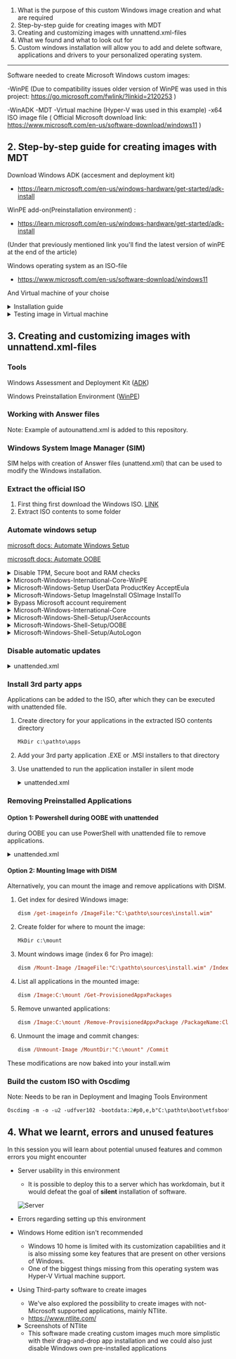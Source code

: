 1. What is the purpose of this custom Windows image creation and what are required
2. Step-by-step guide for creating images with MDT
3. Creating and customizing images with unnattend.xml-files
4. What we found and what to look out for
5. Custom windows installation will allow you to add and delete software, applications and drivers to your personalized operating system.

---

Software needed to create Microsoft Windows custom images:

-WinPE (Due to compatibility issues older version of WinPE was used in this project: https://go.microsoft.com/fwlink/?linkid=2120253 )

-WinADK
-MDT
-Virtual machine (Hyper-V was used in this example)
-x64 ISO image file ( Official Microsoft download link: https://www.microsoft.com/en-us/software-download/windows11 )

## 2. Step-by-step guide for creating images with MDT

Download Windows ADK (accesment and deployment kit)

- https://learn.microsoft.com/en-us/windows-hardware/get-started/adk-install

WinPE add-on(Preinstallation environment) :

- https://learn.microsoft.com/en-us/windows-hardware/get-started/adk-install

(Under that previously mentioned link you'll find the latest version of winPE at the end of the article)

Windows operating system as an ISO-file

- https://www.microsoft.com/en-us/software-download/windows11

And Virtual machine of your choise

<details>
<summary>  Installation guide  </summary>

Open Deployment Workbench

![MDT-WorkBench](https://github.com/Company-Project-3/project/assets/70267456/efb00053-3b97-4859-9752-95b075fe2a2c)

Create Deployment Share

![CreateDeploymentShare](https://github.com/Company-Project-3/project/assets/70267456/af1743ed-e8ac-4948-8b85-159355054a73)

For completely automated process we recommend you uncheck every box here

![DeploymentOptions](https://github.com/Company-Project-3/project/assets/70267456/9404db91-ea5e-4b24-899d-7ea710b10cea)

After creating the Deployment Share we need to mount the Windows Operating system ISO-file

![MountImage](https://github.com/Company-Project-3/project/assets/70267456/7e01ee72-985b-4296-af2a-31aa2b2a17c5)

Mounted Image should appear as a DVD-drive

![ImageAsADrive](https://github.com/Company-Project-3/project/assets/70267456/1ce39b43-a232-4987-9ed3-f9c446e5d9ae)

Let's go back to WorkBench and add this operating system to be customized

![ImportOS](https://github.com/Company-Project-3/project/assets/70267456/8cb9ebb0-5761-481a-9fff-840e0f9635e5)

Choose "Full set of source files"

![FullSetOfSF](https://github.com/Company-Project-3/project/assets/70267456/7d7c67fc-57c8-4839-9bb9-b9fb7b1e8533)

This Mounted operating system should appear under "This PC" as a DVD-drive

![ThisPC](https://github.com/Company-Project-3/project/assets/70267456/212e02a8-b31c-4cb8-b541-6632e0c4c585)

You can name this operating system whatever you want under the "Destination Directory Name", but automatically it will choose one of the available Windows operating systems randomly and name it after one of those.

On the "Summary"-view you should click "Finish" and let the "Import operating system wizard" finish the rest.

After adding your operating system your "Operating systems"-folder should have updated

![UpdatedOSFolder](https://github.com/Company-Project-3/project/assets/70267456/11f7fd74-1212-4a27-b53d-47a3d98781c8)

Next we will add a "Task sequence"

![AddTaskSequence](https://github.com/Company-Project-3/project/assets/70267456/95ab8a34-d7b5-4d52-a61f-2f62b64d30f1)

Again you can name the file whatever you want, but the Task sequence ID should be something you can remember easily

![NameTaskSequence](https://github.com/Company-Project-3/project/assets/70267456/1db519f4-e6e3-4608-80c2-815eae985214)

We will be using "Standard Client Task Sequence" as template

![TaskSequenceTemplate](https://github.com/Company-Project-3/project/assets/70267456/03faffd5-ef13-4e5b-ba8b-28b7078c76d1)

Choose whatever Windows 11-operating system you want, except "Home"

![ChooseOS](https://github.com/Company-Project-3/project/assets/70267456/6a59a830-2546-4ce7-b1ce-7591001597d9)

We do not want to add a product key.

![NoProductKey](https://github.com/Company-Project-3/project/assets/70267456/b3320d72-ced4-4dc0-8fb3-6cd974998df6)

You can choose your own credentials here for the "User" and the "Organization"

![OSSettings](https://github.com/Company-Project-3/project/assets/70267456/26656fb3-d072-4809-9737-009340ab14ec)

Do not specify Admin Password

![AdminPassword](https://github.com/Company-Project-3/project/assets/70267456/2872709b-bbe9-474b-8242-aebfe8323681)

After "Summary" click "Next" and let Task Sequence Wizard finish the job. After this You should have a new task sequence in this list

![TaskSequenceList](https://github.com/Company-Project-3/project/assets/70267456/dfe7f2f9-600e-4c72-b090-d8787dda6c4a)

We shall come back to this after adding applications to this custom image. In this example we are going to use Google Chrome installation bundle

https://support.google.com/chrome/a/answer/7650032?hl=en

After downloading the bundle, extract it from its compressed file and look for "installers"-folder. It should look like this and in this example we are going to use the "GoogleStandaloneEnterprise64.msi"-installer

![ChromeInstaller](https://github.com/Company-Project-3/project/assets/70267456/051ed9b1-e627-41a9-bfd9-7f614e15443a)

Create a new folder for it and move this installer there

![image](https://github.com/Company-Project-3/project/assets/70267456/1c6acdfa-2807-43ca-977f-5d854dee8326)

Go back to your WorkBench and add a new application

![image](https://github.com/Company-Project-3/project/assets/70267456/53a2c1a9-542f-403c-998e-359e8ba1b78d)

Choose "Application with source files"

![AppInstall1](https://github.com/Company-Project-3/project/assets/70267456/da5accf0-dde9-479d-a286-66c0ffb6f5c4)

Name the Application

![AppInstall2](https://github.com/Company-Project-3/project/assets/70267456/40980e39-55fa-440b-ad9e-9dd716c9043c)

Browse to the installer folder we previously created and give it here is a directory path

![AppInstallFolder](https://github.com/Company-Project-3/project/assets/70267456/b943b5b7-8006-4078-9b10-16d70546fdda)

Check that the application name is correct in "destination"-page.
On the "Command details"-page write the following command to install this software silently:

`msiexec /l GoogleChromeStandaloneEnterprise64.msi /qn`

![image](https://github.com/Company-Project-3/project/assets/70267456/aa171e4a-bd7c-43f7-b6a4-edd182cc1554)

Check that everything seems correct on "Summary"-page and click "Next". Let application wizard finish the job and now you should have an application in the "applications"-folder of WorkBench

![image](https://github.com/Company-Project-3/project/assets/70267456/93767ce9-2871-4147-a08b-e4d8732b966c)

In this "applications"-folder you can also check your applications properties, by right-clicking the application and adjust things like command line as well as on which platforms this app should run on.

![image](https://github.com/Company-Project-3/project/assets/70267456/361d7905-dfb4-4571-9521-168d524be7db)

Let's go back to "Task Sequences"-folder and check your task sequences properties

![TSProperties](https://github.com/Company-Project-3/project/assets/70267456/554dec0c-aefc-4098-ad7d-800e0e39fcd2)

## Task Sequences

Task sequence is a set of actions excuted in a linear order.

#### Create a new Task Sequence.

1. ![alt text](<Screenshot 2024-04-24 142617.png>)

- Input task ID sequence ID
- Input task seqence name
- input sequence comments(if any)
- Select the next icon

2. ![alt text](<Screenshot 2024-04-24 144308.png>)

- Select the Standard Client Task Sequence template.
- select the next icon

3. ![alt text](<Screenshot 2024-04-24 145319.png>)

- Select the needed opearting system.
- select the next icon

4. ![alt text](<Screenshot 2024-04-24 145619.png>)

- Specify a product key if applicable, for this task we opted for the **do not specify product key at this time** option.

5. ![alt text](<Screenshot 2024-04-24 151139.png>)

- Specify OS settings.
  - Add the Full name
  - Add your Organization
  - Add default browser page.
- Select the next icon

6. ![alt text](<Screenshot 2024-04-24 151537.png>)

- Specify the local admin password for the task sequence if applicable.
- Select the next icon

7. ![alt text](<Screenshot 2024-04-24 151608.png>)

- Confirm your selections in the summary
- Select the next icon
- Select the finish icon

8. ![alt text](<Screenshot 2024-04-24 151759.png>)

- Select the created task sequence and navigate to the properties page.
- Leave the general tab on the default settings page

**NOTE:** IF you have many task sequences you can disable the one that is not needed by toggling **the Enable this task sequence option**.

- Select the task sequence tab

9. ![alt text](<Screenshot 2024-04-24 151819.png>)

- On the task sequence page, you can toogle between each steps to activate or de-activate certain tasks.
- Expand the state restore option and select the windows update (pre-application installation), navigate to the options menu and tick the **Disable this step** option and apply changes
- Select the windows update (post-application installation), navigate to the options menu and tick the **Disable this step** option and apply changes.
- Select the OK icon.

</details>

<details>
<summary> Testing image in Virtual machine </summary>

This guide will tell you about setting up the image in virtual environment. We used Hyper-V manager as the Virtual machine, since it has kernel level access to host device and it was provided by Microsoft.

The ISO-image used in this example was previously built and renamed, but you'll learn where you can find the ISO-image you just created.

After Updating your deployment share, you should have this x64-iso image here in "Boot"-folder of your deployment share.

![Alt text](image.png)

Open your Virtual Machine manager, and start the installation process, by creating a new virtual machine. Screenshot taken in Hyper-V manager.

![Alt text](image-1.png)

Give your Virtual Machine a name, and choose a place to store it in your device

![Alt text](image-2.png)

Choose which generation of Virtual machine you want

![Alt text](image-3.png)

It is recommended to give atleast 2 megabytes of RAM to this device. In this tutorial I decided to give 4 MB of RAM

![Alt text](image-4.png)

Here you can choose whether your device should have internet connection or not. This can be changed later.

![Alt text](image-5.png)

Here you can choose how much memory your virtual device will have. For our case, 127 GB is enough

![Alt text](image-6.png)

This is the most important part, where we choose our operating system. This can be done later, but I'll add it here next.

![Alt text](image-7.png)

After checking your summary click "Finish" and let virtual machine manager set up the environment.

![StartButton](https://github.com/Company-Project-3/project/assets/70267456/13562c8a-6e5d-48f8-90e1-ddb97a897e57)

Now, by connecting to your device you will see a "start"-button. By clicking that button you will start the set up for your own custom Windows 11 image, and in this virtual environment you can test, and check out the features that you have added.

</details>

## 3. Creating and customizing images with unnattend.xml-files

### Tools

Windows Assessment and Deployment Kit ([ADK](https://learn.microsoft.com/en-us/windows-hardware/get-started/))

Windows Preinstallation Environment ([WinPE](https://learn.microsoft.com/en-us/windows-hardware/manufacture/desktop/winpe-intro?view=windows-11))

### Working with Answer files

Note: Example of autounattend.xml is added to this repository.

### Windows System Image Manager (SIM)

SIM helps with creation of Answer files (unattend.xml) that can be used to modify the Windows installation.

### Extract the official ISO

1. First thing first download the Windows ISO. [LINK](https://www.microsoft.com/software-download/windows11)
2. Extract ISO contents to some folder

### Automate windows setup

[microsoft docs: Automate Windows Setup](https://learn.microsoft.com/en-us/windows-hardware/manufacture/desktop/automate-windows-setup?view=windows-11)

[microsoft docs: Automate OOBE](https://learn.microsoft.com/en-us/windows-hardware/customize/desktop/automate-oobe)

<details>
<summary>Disable TPM, Secure boot and RAM checks</summary>

```xml
<settings pass="windowsPE">
    <component name="Microsoft-Windows-Setup" ... >
        <RunSynchronous>
            <RunSynchronousCommand wcm:action="add">
                <Order>1</Order>
                <Path>reg add HKLM\SYSTEM\Setup\LabConfig /v BypassTPMCheck /t REG_DWORD /d 1 /f</Path>
            </RunSynchronousCommand>
            <RunSynchronousCommand wcm:action="add">
                <Order>2</Order>
                <Path>reg add HKLM\SYSTEM\Setup\LabConfig /v BypassSecureBootCheck /t REG_DWORD /d 1 /f</Path>
            </RunSynchronousCommand>
            <RunSynchronousCommand wcm:action="add">
                <Order>3</Order>
                <Path>reg add HKLM\SYSTEM\Setup\LabConfig /v BypassRAMCheck /t REG_DWORD /d 1 /f</Path>
            </RunSynchronousCommand>
        </RunSynchronous>
    </component>
</settings>
```

</details>

<details>
<summary>Microsoft-Windows-International-Core-WinPE</summary>

```xml
<settings pass="windowsPE">
    <component name="Microsoft-Windows-International-Core-WinPE" ... >
        <UILanguage>en-US</UILanguage>
        <SystemLocale>en-US</SystemLocale>
        <UserLocale>fi-FI</UserLocale>
        <InputLocale>fi-FI</InputLocale>
        <UILanguageFallback>en-US</UILanguageFallback>
    </component>
</settings>
```

</details>

<details>
<summary>Microsoft-Windows-Setup UserData ProductKey AcceptEula</summary>

```xml
<settings pass="windowsPE">
    <component name="Microsoft-Windows-Setup" ... >
        <UserData>
            <ProductKey>
                <!-- generic product key to automate choosing Windows PRO license  -->
                <Key>VK7JG-NPHTM-C97JM-9MPGT-3V66T</Key>
                <WillShowUI>OnError</WillShowUI>
            </ProductKey>
            <AcceptEula>true</AcceptEula>
        </UserData>
    </component>
</settings>
```

</details>

<details>
<summary>Microsoft-Windows-Setup ImageInstall OSImage InstallTo</summary>

```xml
<settings pass="windowsPE">
    <component name="Microsoft-Windows-Setup" ... >
        <ImageInstall>
            <OSImage>
                <InstallFrom>
                    <MetaData wcm:action="add">
                        <Key>/IMAGE/INDEX</Key>
                        <Value>6</Value>
                    </MetaData>
                </InstallFrom>
                <InstallTo>
                    <DiskID>0</DiskID>
                    <PartitionID>3</PartitionID>
                </InstallTo>
                <WillShowUI>OnError</WillShowUI>
            </OSImage>
        </ImageInstall>
        <DiskConfiguration>
            <Disk wcm:action="add">
                <DiskID>0</DiskID>
                <WillWipeDisk>true</WillWipeDisk>
                <CreatePartitions>
                    <CreatePartition wcm:action="add">
                        <Order>1</Order>
                        <Type>EFI</Type>
                        <Size>100</Size>
                    </CreatePartition>
                    <CreatePartition wcm:action="add">
                        <Order>2</Order>
                        <Type>MSR</Type>
                        <Size>128</Size>
                    </CreatePartition>
                    <CreatePartition wcm:action="add">
                        <Order>3</Order>
                        <Type>Primary</Type>
                        <Extend>true</Extend>
                    </CreatePartition>
                </CreatePartitions>
                <ModifyPartitions>
                    <ModifyPartition wcm:action="add">
                        <PartitionID>1</PartitionID>
                        <Order>1</Order>
                        <Label>System</Label>
                        <Format>FAT32</Format>
                    </ModifyPartition>
                    <ModifyPartition wcm:action="add">
                        <Order>2</Order>
                        <PartitionID>2</PartitionID>
                    </ModifyPartition>
                    <ModifyPartition wcm:action="add">
                        <Order>3</Order>
                        <PartitionID>3</PartitionID>
                        <Label>OS</Label>
                        <Letter>C</Letter>
                        <Format>NTFS</Format>
                    </ModifyPartition>
                </ModifyPartitions>
            </Disk>
        </DiskConfiguration>
    </component>
</settings>
```

</details>

<details>
<summary>Bypass Microsoft account requirement</summary>

```xml
<settings pass="specialize">
    <component name="Microsoft-Windows-Deployment" ... >
        <RunSynchronous>
            <RunSynchronousCommand wcm:action="add">
                <Order>1</Order>
                <Path>reg add HKLM\SOFTWARE\Microsoft\Windows\CurrentVersion\OOBE /v BypassNRO /t REG_DWORD /d 1 /f</Path>
            </RunSynchronousCommand>
        </RunSynchronous>
    </component>
</settings>
```

</details>

<details>
<summary>Microsoft-Windows-International-Core</summary>

```xml
<component name="Microsoft-Windows-International-Core-WinPE" ... >
    <UILanguage>fi-FI</UILanguage>
    <SystemLocale>fi-FI</SystemLocale>
    <UserLocale>fi-FI</UserLocale>
    <InputLocale>fi-FI</InputLocale>
    <UILanguageFallback>en-US</UILanguageFallback>
</component>
```

</details>

<details>
<summary>Microsoft-Windows-Shell-Setup/UserAccounts</summary>

```xml
<settings pass="oobeSystem">
    <component name="Microsoft-Windows-Shell-Setup" ...>
        <UserAccounts>
            <LocalAccounts>
                <LocalAccount wcm:action="add">
                    <Password>
                        <Value></Value>
                        <PlainText>true</PlainText>
                    </Password>
                    <Description>add local account</Description>
                    <DisplayName>user</DisplayName>
                    <Name>user</Name>
                    <Group>Administrators</Group>
                </LocalAccount>
            </LocalAccounts>
        </UserAccounts>
    </component>
</settings>
```

</details>

<details>
<summary>Microsoft-Windows-Shell-Setup/OOBE</summary>

```xml
<settings pass="oobeSystem">
    <component name="Microsoft-Windows-Shell-Setup" ... >
        <OOBE>
            <HideEULAPage>true</HideEULAPage>
            <HideOEMRegistrationScreen>true</HideOEMRegistrationScreen>
            <HideOnlineAccountScreens>true</HideOnlineAccountScreens>
            <HideWirelessSetupInOOBE>true</HideWirelessSetupInOOBE>
            <HideLocalAccountScreen>true</HideLocalAccountScreen>
            <ProtectYourPC>3</ProtectYourPC>
        </OOBE>
    </component>
</settings>
```

</details>

<details>
<summary>Microsoft-Windows-Shell-Setup/AutoLogon</summary>

```xml
<settings pass="oobeSystem">
    <component name="Microsoft-Windows-Shell-Setup" ... >
        <AutoLogon>
            <Username>user</Username>
            <Enabled>true</Enabled>
        </AutoLogon>
    </component>
</settings>
```

</details>

### Disable automatic updates

<details>
<summary>unattended.xml</summary>

```xml
<settings pass="oobeSystem">
    <component name="Microsoft-Windows-Shell-Setup" ... >
        <FirstLogonCommands>
            <SynchronousCommand wcm:action="add">
                <Description>disable automated updates</Description>
                <Order>2</Order>
                <RequiresUserInput>false</RequiresUserInput>
                <CommandLine>reg add HKLM\SOFTWARE\Policies\Microsoft\Windows\WindowsUpdate\AU /v NoAutoUpdate /t REG_DWORD /d 1 /f</CommandLine>
            </SynchronousCommand>
        </FirstLogonCommands>
    </component>
</settings>
```

</details>

### Install 3rd party apps

Applications can be added to the ISO, after which they can be executed with unattended file.

1. Create directory for your applications in the extracted ISO contents directory
   ```ps
   MkDir c:\pathto\apps
   ```
2. Add your 3rd party application .EXE or .MSI installers to that directory
3. Use unattended to run the application installer in silent mode

   <details>
   <summary>unattended.xml</summary>

   ```xml
   <settings pass="oobeSystem">
       <component name="Microsoft-Windows-Shell-Setup" ... >
           <FirstLogonCommands>
               <SynchronousCommand wcm:action="add">
                   <Description>install Firefox</Description>
                   <Order>1</Order>
                   <RequiresUserInput>false</RequiresUserInput>
                   <CommandLine>D:\apps\FirefoxSetup124.0.2.exe /S</CommandLine>
               </SynchronousCommand>
           </FirstLogonCommands>
       </component>
   </settings>
   ```

   </details>

### Removing Preinstalled Applications

#### Option 1: Powershell during OOBE with unattended

during OOBE you can use PowerShell with unattended file to remove applications.

<details>
<summary>unattended.xml</summary>

```xml
<settings pass="oobeSystem">
    <component name="Microsoft-Windows-Shell-Setup" ... >
            <SynchronousCommand wcm:action="add">
                <Description>remove clipchamp</Description>
                <Order>3</Order>
                <RequiresUserInput>false</RequiresUserInput>
                <CommandLine>powershell.exe Remove-AppxPackage Clipchamp.Clipchamp_2.2.8.0_neutral__yxz26nhyzhsrt</CommandLine>
            </SynchronousCommand>
        </FirstLogonCommands>
    </component>
</settings>
```

</details>

#### Option 2: Mounting Image with DISM

Alternatively, you can mount the image and remove applications with DISM.

1. Get index for desired Windows image:
   ```ps
   dism /get-imageinfo /ImageFile:"C:\pathto\sources\install.wim"
   ```
2. Create folder for where to mount the image:
   ```ps
   MkDir c:\mount
   ```
3. Mount windows image (index 6 for Pro image):
   ```ps
   dism /Mount-Image /ImageFile:"C:\pathto\sources\install.wim" /Index:6 /MountDir:"C:\mount"
   ```
4. List all applications in the mounted image:
   ```ps
   dism /Image:C:\mount /Get-ProvisionedAppxPackages
   ```
5. Remove unwanted applications:
   ```ps
   dism /Image:C:\mount /Remove-ProvisionedAppxPackage /PackageName:Clipchamp.Clipchamp_2.2.8.0_neutral_~_yxz26nhyzhsrt
   ```
6. Unmount the image and commit changes:
   ```ps
   dism /Unmount-Image /MountDir:"C:\mount" /Commit
   ```

These modifications are now baked into your install.wim

### Build the custom ISO with Oscdimg

Note: Needs to be ran in Deployment and Imaging Tools Environment

```ps
Oscdimg -m -o -u2 -udfver102 -bootdata:2#p0,e,b"C:\pathto\boot\etfsboot.com"#pEF,e,b"C:\pathto\efi\microsoft\boot\efisys.bin" "C:\pathto\" "C:\CustomWin11.iso"
```

## 4. What we learnt, errors and unused features

In this session you will learn about potential unused features and common errors you might encounter

- Server usability in this environment

  - It is possible to deploy this to a server which has workdomain, but it would defeat the goal of **silent** installation of software.

  ![Server](https://github.com/Company-Project-3/project/assets/70267456/3ee71c43-47c9-4a54-9f06-2375a5ea74da)

- Errors regarding setting up this environment
- Windows Home edition isn't recommended
  - Windows 10 home is limited with its customization capabilities and it is also missing some key features that are present on other versions of Windows.
  - One of the biggest things missing from this operating system was Hyper-V Virtual machine support.
- Using Third-party software to create images

  - We've also explored the possibility to create images with not-Microsoft supported applications, mainly NTlite.
  - https://www.ntlite.com/

  <details>
    <summary>Screenshots of NTlite</summary>
  
    ![Adding3rdPartyAppsSilently](https://github.com/Company-Project-3/project/assets/70267456/92dd419b-ff09-4b6d-9ec5-839cbace14c8)

    ![CreatingCustomISO](https://github.com/Company-Project-3/project/assets/70267456/5d4e254c-5955-419e-b6ab-5bd0c61a17ee)

    ![DisablingAutoupdateandGamingFeatures](https://github.com/Company-Project-3/project/assets/70267456/4cbfb33b-115a-4bc3-9ac8-edb0635233bb)

    ![ImageCreated](https://github.com/Company-Project-3/project/assets/70267456/25f5d5fe-116a-4679-a37e-0ea1c32b37aa)

    ![Removing PreInstalledApplications](https://github.com/Company-Project-3/project/assets/70267456/6000152f-889e-4db7-abd1-6bc63fbc9fa2)
  
    ![WindowsReadyWith3rdPartyApps](https://github.com/Company-Project-3/project/assets/70267456/304a4784-8461-4f25-b1e5-2d9a6bc00ac1)
  
    ![WinProLoadedinApp](https://github.com/Company-Project-3/project/assets/70267456/c2916726-9a67-4800-8705-be698a164f4c)
  



  </details>

  - This software made creating custom images much more simplistic with their drag-and-drop app installation and we could also just disable Windows own pre-installed applications
